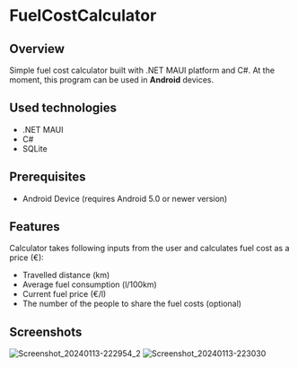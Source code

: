 # FuelCostCalculator
## Overview

Simple fuel cost calculator built with .NET MAUI platform and C#. At the moment, this program can be used in **Android** devices.

## Used technologies

- .NET MAUI
- C#
- SQLite

## Prerequisites

- Android Device (requires Android 5.0 or newer version)

## Features

Calculator takes following inputs from the user and calculates fuel cost as a price (€): 
- Travelled distance (km)
- Average fuel consumption (l/100km)
- Current fuel price (€/l)
- The number of the people to share the fuel costs (optional)

## Screenshots

![Screenshot_20240113-222954_2](https://github.com/MiikaRK/fuelcostcalculator/assets/94705211/8035b70f-ef7b-44e6-9a0c-c513bd7e4ccb)
![Screenshot_20240113-223030](https://github.com/MiikaRK/fuelcostcalculator/assets/94705211/4ba5d697-1134-459b-943f-b95a7b1e8141)
